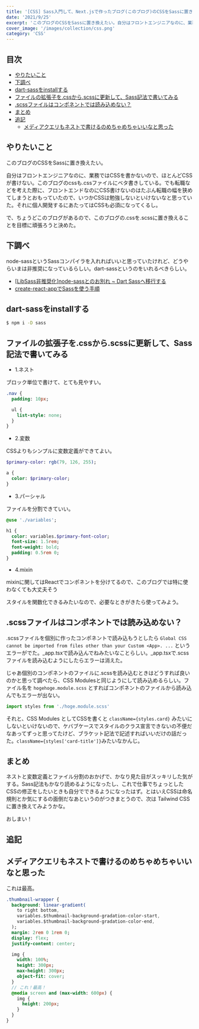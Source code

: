```yaml
---
title: '[CSS] Sass入門して、Next.jsで作ったブログ(このブログ)のCSSをSassに置き換えたい'
date: '2021/9/25'
excerpt: 'このブログのCSSをSassに置き換えたい。自分はフロントエンジニアなのに、業務ではCSSを書かないので、ほとんどCSSが書けない。このブログのcssも'
cover_image: '/images/collection/css.png'
category: 'CSS'
---
```


## 目次
- <a href="#1">やりたいこと</a>
- <a href="#2">下調べ</a>
- <a href="#3">dart-sassをinstallする</a>
- <a href="#4">ファイルの拡張子を.cssから.scssに更新して、Sass記法で書いてみる</a>
- <a href="#5">.scssファイルはコンポネントでは読み込めない？</a>
- <a href="#6">まとめ</a>
- <a href="#7">追記</a>
  - <a href="#8">メディアクエリもネストで書けるのめちゃめちゃいいなと思った</a>

<a id="1"></a>

## やりたいこと
このブログのCSSをSassに置き換えたい。

自分はフロントエンジニアなのに、業務ではCSSを書かないので、ほとんどCSSが書けない。このブログのcssも.cssファイルにベタ書きしている。でも転職などを考えた際に、フロントエンドなのにCSS書けないのはたぶん転職の幅を狭めてしまうとおもっていたので、いつかCSSは勉強しないといけないなと思っていた。それに個人開発するにあたってはCSSも必須になってくるし。

で、ちょうどこのブログがあるので、このブログの.cssを.scssに置き換えることを目標に頑張ろうと決めた。

<a id="2"></a>
## 下調べ
node-sassというSassコンパイラを入れればいいと思っていたけれど、どうやらいまは非推奨になっているらしい。dart-sassというのをいれるべきらしい。

- [[LibSass非推奨化]node-sassとのお別れ ~ Dart Sassへ移行する](https://deep.tacoskingdom.com/blog/48)
- [create-react-appでSassを使う手順](https://penpen-dev.com/blog/create-react-app-sass/)

<a id="3"></a>

## dart-sassをinstallする

```sh
$ npm i -D sass
```

<a id="4"></a>

## ファイルの拡張子を.cssから.scssに更新して、Sass記法で書いてみる

- 1.ネスト

ブロック単位で書けて、とても見やすい。

```sass
.nav {
  padding: 10px;

  ul {
    list-style: none;
  }
}
```

- 2.変数

CSSよりもシンプルに変数定義ができてよい。
```sass
$primary-color: rgb(79, 126, 255);

a {
  color: $primary-color;
}
```

- 3.パーシャル

ファイルを分割できていい。
```sass
@use './variables';

h1 {
  color: variables.$primary-font-color;
  font-size: 1.5rem;
  font-weight: bold;
  padding: 0.5rem 0;
}
```

- 4.mixin

mixinに関してはReactでコンポネントを分けてるので、このブログでは特に使わなくても大丈夫そう

スタイルを関数化できるみたいなので、必要なときがきたら使ってみよう。

<a id="5"></a>

## .scssファイルはコンポネントでは読み込めない？
.scssファイルを個別に作ったコンポネントで読み込もうとしたら `Global CSS cannot be imported from files other than your Custom <App>. ...` というエラーがでた。_app.tsxで読み込んでねみたいなことらしい。_app.tsxで.scssファイルを読み込むようにしたらエラーは消えた。

じゃあ個別のコンポネントのファイルに.scssを読み込むときはどうすれば良いのかと思って調べたら、CSS Modulesと同じようにして読み込めるらしい。ファイル名を `hogehoge.module.scss` とすればコンポネントのファイルから読み込んでもエラーが出ない。

```typescript
import styles from './hoge.module.scss'
```

それと、CSS Modules としてCSSを書くと `className={styles.card}` みたいにしないといけないので、ケバブケースでスタイルのクラス宣言できないの不便だなあってずっと思ってたけど、ブラケット記法で記述すればいいだけの話だった。`className={styles['card-title']}`みたいなかんじ。

<a id="6"></a>

## まとめ
ネストと変数定義とファイル分割のおかげで、かなり見た目がスッキリした気がする。Sass記法もかなり読めるようになったし、これで仕事でちょっとしたCSSの修正をしたいときも自分でできるようになったはず。とはいえCSSは命名規則とか気にするの面倒だなあというのがつきまとうので、次は Tailwind CSS に置き換えてみようかな。

おしまい！

<a id="7"></a>

## 追記

<a id="8"></a>

## メディアクエリもネストで書けるのめちゃめちゃいいなと思った

これは最高。
```sass
.thumbnail-wrapper {
  background: linear-gradient(
    to right bottom,
    variables.$thumbnail-background-gradation-color-start,
    variables.$thumbnail-background-gradation-color-end,
  );
  margin: 2rem 0 1rem 0;
  display: flex;
  justify-content: center;

  img {
    width: 100%;
    height: 300px;
    max-height: 300px;
    object-fit: cover;
  }
  // これ！最高！
  @media screen and (max-width: 600px) {
    img {
      height: 200px;
    } 
  }
}
```
